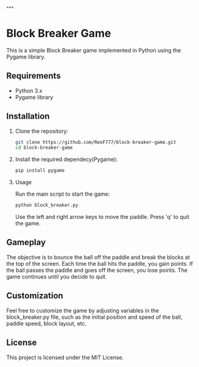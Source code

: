 """
# Block Breaker Game

This is a simple Block Breaker game implemented in Python using the Pygame library.

## Requirements

- Python 3.x
- Pygame library

## Installation

1. Clone the repository:

   ```bash
   git clone https://github.com/ReoF777/block-breaker-game.git
   cd block-breaker-game
   ```

2. Install the required dependecy(Pygame):

    ```bash
    pip install pygame
    ```

3. Usage

    Run the main script to start the game:

    ```bash
    python block_breaker.py
    ```

    Use the left and right arrow keys to move the paddle.
    Press 'q' to quit the game.

## Gameplay

The objective is to bounce the ball off the paddle and break the blocks at the top of the screen.
Each time the ball hits the paddle, you gain points.
If the ball passes the paddle and goes off the screen, you lose points.
The game continues until you decide to quit.

## Customization

Feel free to customize the game by adjusting variables in the block_breaker.py file, such as the initial position and speed of the ball, paddle speed, block layout, etc.

## License

This project is licensed under the MIT License.